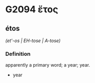 # G2094 ἔτος

## étos

_(et'-os | EH-tose | A-tose)_

### Definition

apparently a primary word; a year; year.

- year

